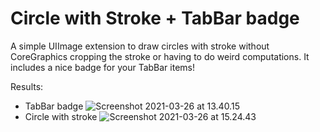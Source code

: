 # Circle with Stroke + TabBar badge
A simple UIImage extension to draw circles with stroke without CoreGraphics cropping the stroke or having to do weird computations. It includes a nice badge for your TabBar items!

Results:
* TabBar badge
![Screenshot 2021-03-26 at 13.40.15](https://i.imgur.com/Lk2BZbH.png)
* Circle with stroke
![Screenshot 2021-03-26 at 15.24.43](https://i.imgur.com/H00Fhay.png)
